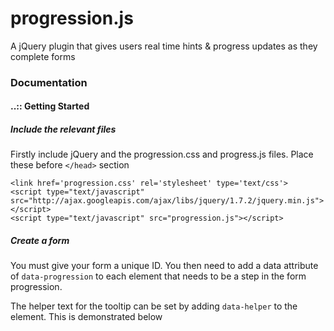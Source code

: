 progression.js
==============

A jQuery plugin that gives users real time hints &amp; progress updates as they complete forms

### Documentation

#### ..:: Getting Started

##### Include the relevant files

Firstly include jQuery and the progression.css and progress.js files.
Place these before `</head>` section

    <link href='progression.css' rel='stylesheet' type='text/css'>
    <script type="text/javascript" src="http://ajax.googleapis.com/ajax/libs/jquery/1.7.2/jquery.min.js"></script>
    <script type="text/javascript" src="progression.js"></script>
                            

##### Create a form

You must give your form a unique ID. You then need to add a data
attribute of `data-progression` to each element that needs to be a step
in the form progression.

The helper text for the tooltip can be set by adding `data-helper` to
the element. This is demonstrated below

